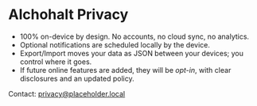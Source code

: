 # Alchohalt Privacy

- 100% on-device by design. No accounts, no cloud sync, no analytics.
- Optional notifications are scheduled locally by the device.
- Export/Import moves your data as JSON between your devices; you control where it goes.
- If future online features are added, they will be *opt-in*, with clear disclosures and an updated policy.

Contact: privacy@placeholder.local
